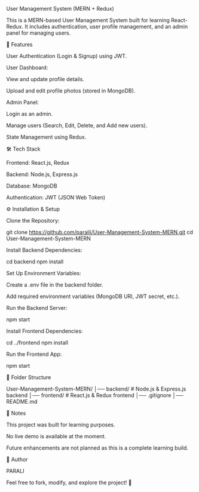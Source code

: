 User Management System (MERN + Redux)

This is a MERN-based User Management System built for learning React-Redux. It includes authentication, user profile management, and an admin panel for managing users.

🚀 Features

User Authentication (Login & Signup) using JWT.

User Dashboard:

View and update profile details.

Upload and edit profile photos (stored in MongoDB).

Admin Panel:

Login as an admin.

Manage users (Search, Edit, Delete, and Add new users).

State Management using Redux.

🛠 Tech Stack

Frontend: React.js, Redux

Backend: Node.js, Express.js

Database: MongoDB

Authentication: JWT (JSON Web Token)

⚙️ Installation & Setup

Clone the Repository:

git clone https://github.com/paralii/User-Management-System-MERN.git
cd User-Management-System-MERN

Install Backend Dependencies:

cd backend
npm install

Set Up Environment Variables:

Create a .env file in the backend folder.

Add required environment variables (MongoDB URI, JWT secret, etc.).

Run the Backend Server:

npm start

Install Frontend Dependencies:

cd ../frontend
npm install

Run the Frontend App:

npm start

📂 Folder Structure

User-Management-System-MERN/
│── backend/       # Node.js & Express.js backend
│── frontend/      # React.js & Redux frontend
│── .gitignore
│── README.md

📌 Notes

This project was built for learning purposes.

No live demo is available at the moment.

Future enhancements are not planned as this is a complete learning build.

👤 Author

PARALI

Feel free to fork, modify, and explore the project! 🚀



